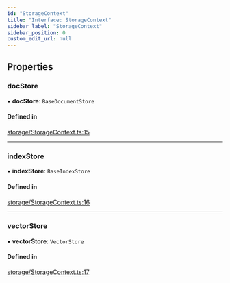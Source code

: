 ```yaml
---
id: "StorageContext"
title: "Interface: StorageContext"
sidebar_label: "StorageContext"
sidebar_position: 0
custom_edit_url: null
---
```


## Properties

### docStore

• **docStore**: `BaseDocumentStore`

#### Defined in

[storage/StorageContext.ts:15](https://github.com/run-llama/LlamaIndexTS/blob/3fda1de/packages/core/src/storage/StorageContext.ts#L15)

___

### indexStore

• **indexStore**: `BaseIndexStore`

#### Defined in

[storage/StorageContext.ts:16](https://github.com/run-llama/LlamaIndexTS/blob/3fda1de/packages/core/src/storage/StorageContext.ts#L16)

___

### vectorStore

• **vectorStore**: `VectorStore`

#### Defined in

[storage/StorageContext.ts:17](https://github.com/run-llama/LlamaIndexTS/blob/3fda1de/packages/core/src/storage/StorageContext.ts#L17)
